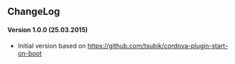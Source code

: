 ## ChangeLog
#### Version 1.0.0 (25.03.2015)
- Initial version based on https://github.com/tsubik/cordova-plugin-start-on-boot